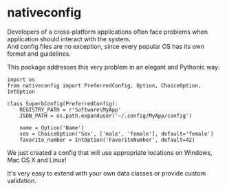 # nativeconfig

Developers of a cross-platform applications often face problems when application should interact with the system.  
And config files are no exception, since every popular OS has its own format and guidelines.

This package addresses this very problem in an elegant and Pythonic way:

    import os
    from nativeconfig import PreferredConfig, Option, ChoiceOption, IntOption

    class SuperbConfig(PreferredConfig):
        REGISTRY_PATH = r'Software\MyApp'
        JSON_PATH = os.path.expanduser('~/.config/MyApp/config')
        
        name = Option('Name')
        sex = ChoiceOption('Sex', ['male', 'female'], default='female')
        favorite_number = IntOption('FavoriteNumber', default=42)

We just created a config that will use appropriate locations on Windows, Mac OS X and Linux!

It's very easy to extend with your own data classes or provide custom validation. 
